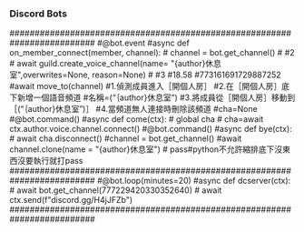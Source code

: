 ### Discord Bots

<!-->
#########################################################################
#@bot.event
#async def on_member_connect(member, channel):
#    channel = bot.get_channel()
#    #2
#    await guild.create_voice_channel(name= "{author}休息室",overwrites=None, reason=None)
#    #3

#18.58

#773161691729887252
#await move_to(channel)

#1.偵測成員進入［開個人房］
#2.在［開個人房］底下新增一個語音頻道
#名稱=(“｛author}休息室”)
#3.將成員從［開個人房］移動到［(“｛author}休息室”)］
#4.當頻道無人連接時刪除該頻道

#cha=None
#@bot.command()
#async def come(ctx):
#    global cha
#    cha=await ctx.author.voice.channel.connect()

#@bot.command()
#async def bye(ctx):
#    await cha.disconnect()

#channel = bot.get_channel()
#await channel.clone(name = "{author}休息室")

#    pass#python不允許縮排底下沒東西沒要執行就打pass

#########################################################################
#@bot.loop(minutes=20)
#async def dcserver(ctx):
#    await bot.get_channel(777229420330352640)
#    await ctx.send(f"discord.gg/H4jJFZb")
#########################################################################
